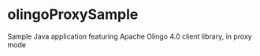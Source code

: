 olingoProxySample
=================

Sample Java application featuring Apache Olingo 4.0 client library, in proxy mode
